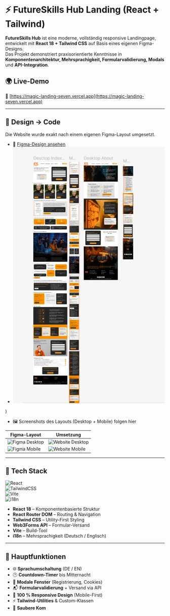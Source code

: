 # ⚡ FutureSkills Hub Landing (React + Tailwind)

**FutureSkills Hub** ist eine moderne, vollständig responsive Landingpage, entwickelt mit **React 18 + Tailwind CSS** auf Basis eines eigenen Figma-Designs.  
Das Projekt demonstriert praxisorientierte Kenntnisse in **Komponentenarchitektur, Mehrsprachigkeit, Formularvalidierung, Modals** und **API-Integration**.


## 🌍 Live-Demo  
🔗 [https://magic-landing-seven.vercel.app](https://magic-landing-seven.vercel.app)

---

## 🎨 Design → Code  
Die Website wurde exakt nach einem eigenen Figma-Layout umgesetzt.

- 🎨 [Figma-Design ansehen](https://www.figma.com/proto/gEYP2Ff7j1c2Hia4MkVdkO/Untitled?node-id=0-1&t=yjzE33JsR1OeIi2R-1)
- ![Figma Design](src/assets/figma.webp)

)
- 🖼️ Screenshots des Layouts (Desktop + Mobile) folgen hier  

| Figma-Layout | Umsetzung |
|--------------|-----------|
| ![Figma Desktop](figma-desktop.png) | ![Website Desktop](preview-desktop.png) |
| ![Figma Mobile](figma-mobile.png) | ![Website Mobile](preview-mobile.png) |

---

## 🧩 Tech Stack  
![React](https://img.shields.io/badge/React-18-blue?logo=react&logoColor=white)  
![TailwindCSS](https://img.shields.io/badge/TailwindCSS-3.4-blue?logo=tailwindcss&logoColor=white)  
![Vite](https://img.shields.io/badge/Vite-Fast-lightgrey?logo=vite&logoColor=yellow)  
![i18n](https://img.shields.io/badge/Multilingual-DE%20%2F%20EN-green)  

- **React 18** – Komponentenbasierte Struktur  
- **React Router DOM** – Routing & Navigation  
- **Tailwind CSS** – Utility-First Styling  
- **Web3Forms API** – Formular-Versand  
- **Vite** – Build-Tool  
- **i18n** – Mehrsprachigkeit (Deutsch / Englisch)

---

## 🚀 Hauptfunktionen  
- 🌐 **Sprachumschaltung** (DE / EN)  
- 🕐 **Countdown-Timer** bis Mitternacht  
- 💬 **Modale Fenster** (Registrierung, Cookies)  
- 📬 **Formularvalidierung** + Versand via API  
- 📱 **100 % Responsive Design** (Mobile-First)  
- ⚡ **Tailwind-Utilities** & Custom-Klassen  
- 🧠 **Saubere Kom**
